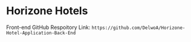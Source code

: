 # Horizone Hotels

Front-end GitHub Respoitory Link: `https://github.com/DelwoA/Horizone-Hotel-Application-Back-End`

